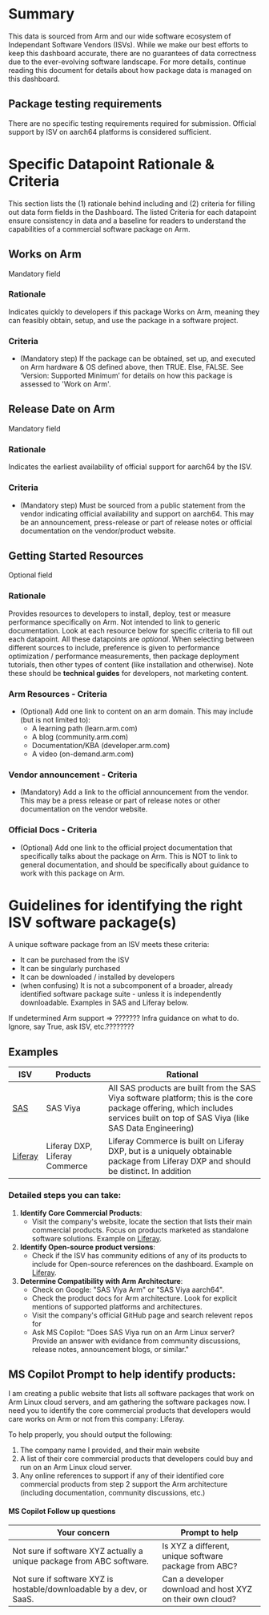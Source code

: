 # Summary
This data is sourced from Arm and our wide software ecosystem of Independant Software Vendors (ISVs). While we make our best efforts to keep this dashboard accurate, there are no guarantees of data correctness due to the ever-evolving software landscape. For more details, continue reading this document for details about how package data is managed on this dashboard.

## Package testing requirements
There are no specific testing requirements required for submission. Official support by ISV on aarch64 platforms is considered sufficient.
  
# Specific Datapoint Rationale & Criteria
This section lists the (1) rationale behind including and (2) criteria for filling out data form fields in the Dashboard. The listed Criteria for each datapoint ensure consistency in data and a baseline for readers to understand the capabilities of a commercial software package on Arm.

## Works on Arm 
Mandatory field

### Rationale
Indicates quickly to developers if this package Works on Arm, meaning they can feasibly obtain, setup, and use the package in a software project.

### Criteria
-	(Mandatory step) If the package can be obtained, set up, and executed on Arm hardware & OS defined above, then TRUE. Else, FALSE. See ‘Version: Supported Minimum’ for details on how this package is assessed to 'Work on Arm'.

## Release Date on Arm
Mandatory field

### Rationale
Indicates the earliest availability of official support for aarch64 by the ISV. 

### Criteria
- (Mandatory step) Must be sourced from a public statement from the vendor indicating official availability and support on aarch64. This may be an announcement, press-release or part of release notes or official documentation on the vendor/product website. 

## Getting Started Resources
Optional field

### Rationale
Provides resources to developers to install, deploy, test or measure performance specifically on Arm. Not intended to link to generic documentation. Look at each resource below for specific criteria to fill out each datapoint. All these datapoints are *optional*. When selecting between different sources to include, preference is given to performance optimization / performance measurements, then package deployment tutorials, then other types of content (like installation and otherwise). Note these should be **technical guides** for developers, not marketing content.

### Arm Resources - Criteria
-	(Optional) Add one link to content on an arm domain. This may include (but is not limited to):
	-	A learning path 		(learn.arm.com)
  	-	A blog 			        (community.arm.com)
  	-	Documentation/KBA 	(developer.arm.com)
  	-	A video 			      (on-demand.arm.com)	

### Vendor announcement - Criteria
- 	(Mandatory) Add a link to the official announcement from the vendor. This may be a press release or part of release notes or other documentation on the vendor website. 

### Official Docs - Criteria
-	(Optional) Add one link to the official project documentation that specifically talks about the package on Arm. This is NOT to link to general documentation, and should be specifically about guidance to work with this package on Arm.




# Guidelines for identifying the right ISV software package(s)

A unique software package from an ISV meets these criteria:
- It can be purchased from the ISV
- It can be singularly purchased
- It can be downloaded / installed by developers
- (when confusing) It is not a subcomponent of a broader, already identified software package suite - unless it is independently downloadable. Examples in SAS and Liferay below.

If undetermined Arm support => ??????? Infra guidance on what to do. Ignore, say True, ask ISV, etc.????????

## Examples

| ISV      					  | Products    | Rational | 
| ----------------------------------------------- | ----------- | -------- |
| [SAS](https://www.sas.com/en_us/home.html)      | SAS Viya    	| All SAS products are built from the SAS Viya software platform; this is the core package offering, which includes services built on top of SAS Viya (like SAS Data Engineering) |
| [Liferay](https://www.liferay.com/offerings)    | Liferay DXP, Liferay Commerce   | Liferay Commerce is built on Liferay DXP, but is a uniquely obtainable package from Liferay DXP and should be distinct. In addition|


### Detailed steps you can take:

1. **Identify Core Commercial Products**:
    - Visit the company's website, locate the section that lists their main commercial products. Focus on products marketed as standalone software solutions. Example on [Liferay](https://www.liferay.com/offerings).
2. **Identify Open-source product versions**:
    - Check if the ISV has community editions of any of its products to include for Open-source references on the dashboard. Example on [Liferay](https://www.liferay.com/downloads-community).
3. **Determine Compatibility with Arm Architecture**:
    - Check on Google: "SAS Viya Arm" or "SAS Viya aarch64".
    - Check the product docs for Arm architecture. Look for explicit mentions of supported platforms and architectures.
    - Visit the company's official GitHub page and search relevent repos for
    - Ask MS Copilot: "Does SAS Viya run on an Arm Linux server? Provide an answer with evidance from community discussions, release notes, announcement blogs, or similar."
    

## MS Copilot Prompt to help identify products:

I am creating a public website that lists all software packages that work on Arm Linux cloud servers, and am gathering the software packages now. I need you to identify the core commercial products that developers would care works on Arm or not from this company: Liferay.

To help properly, you should output the following:
1. The company name I provided, and their main website
2. A list of their core commercial products that developers could buy and run on an Arm Linux cloud server.
3. Any online references to support if any of their identified core commercial products from step 2 support the Arm architecture (including documentation, community discussions, etc.)



#### MS Copilot Follow up questions
| Your concern      				           		| Prompt to help  | 
| --------------------------------------------------------------------- | --------------- |
| Not sure if software XYZ actually a unique package from ABC software. | Is XYZ a different, unique software package from ABC?    | 
| Not sure if software XYZ is hostable/downloadable by a dev, or SaaS.  | Can a developer download and host XYZ on their own cloud? |
